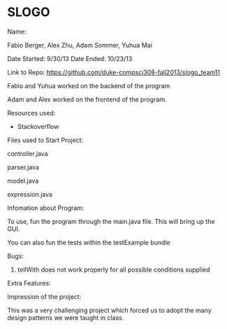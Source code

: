 SLOGO
=========

Name: 
	 
Fabio Berger, Alex Zhu, Adam Sommer, Yuhua Mai

Date Started: 9/30/13
Date Ended: 10/23/13

Link to Repo: https://github.com/duke-compsci308-fall2013/slogo_team11

Fabio and Yuhua worked on the backend of the program

Adam and Alex worked on the frontend of the program. 

Resources used:

- Stackoverflow

Files used to Start Project:

controller.java

parser.java

model.java

expression.java

Infomation about Program: 

To use, fun the program through the main.java file. This will bring up the GUI.

You can also fun the tests within the testExample bundle

Bugs:
 
1. tellWith does not work properly for all possible conditions supplied

Extra Features:

Impression of the project:

This was a very challenging project which forced us to adopt the many design patterns we were taught in class. 
